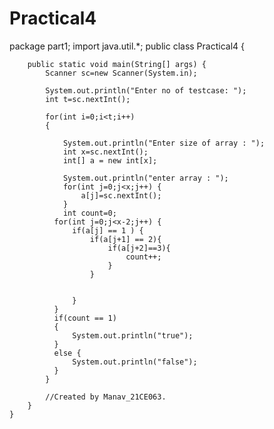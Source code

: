 # Practical4
package part1;
import java.util.*;
public class Practical4 {
	
	    public static void main(String[] args) {
	        Scanner sc=new Scanner(System.in);

	        System.out.println("Enter no of testcase: ");
	        int t=sc.nextInt();

	        for(int i=0;i<t;i++)
	        {

	            System.out.println("Enter size of array : ");
	            int x=sc.nextInt();
	            int[] a = new int[x];

	            System.out.println("enter array : ");
	            for(int j=0;j<x;j++) {
	                a[j]=sc.nextInt();
	            }
	            int count=0;
	          for(int j=0;j<x-2;j++) {
	              if(a[j] == 1 ) {
	                  if(a[j+1] == 2){
	                      if(a[j+2]==3){
	                          count++;
	                      }
	                  }


	              }
	          }
	          if(count == 1)
	          {
	              System.out.println("true");
	          }
	          else {
	              System.out.println("false");
	          }
	        }

	    	//Created by Manav_21CE063.
	    }
	}


